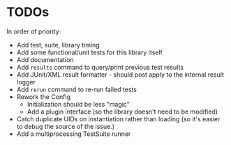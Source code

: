 # TODOs

In order of priority:

- Add test, suite, library timing
- Add some functional/unit tests for this library itself
- Add documentation
- Add `results` command to query/print previous test results
- Add JUnit/XML result formatter - should post apply to the internal result logger
- Add `rerun` command to re-run failed tests
- Rework the Config
  - Initialization should be less "magic"
  - Add a plugin interface (so the library doesn't need to be modified)
- Catch duplicate UIDs on instantiation rather than loading (so it's easier to debug the source of the issue.)
- Add a multiprocessing TestSuite runner